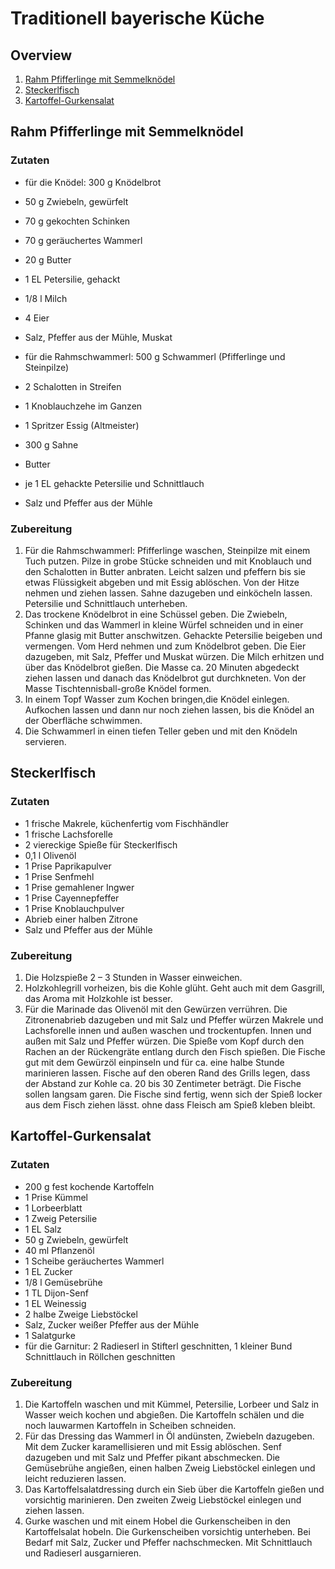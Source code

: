 # Traditionell bayerische Küche
## Overview
1. [Rahm Pfifferlinge mit Semmelknödel](https://github.com/hubkraft/recipes/blob/main/bayerisch.md#rahm-pfifferlinge-mit-semmelkn%C3%B6del)
2. [Steckerlfisch](https://github.com/hubkraft/recipes/blob/main/bayerisch.md#steckerlfisch-1-frische-makrele-k%C3%BCchenfertig-vom-fischh%C3%A4ndler)
3. [Kartoffel-Gurkensalat](https://github.com/hubkraft/recipes/blob/main/bayerisch.md#kartoffel-gurkensalat-200-g-fest-kochende-kartoffeln)

## Rahm Pfifferlinge mit Semmelknödel
### Zutaten
* für die Knödel: 300 g Knödelbrot
* 50 g Zwiebeln, gewürfelt
* 70 g gekochten Schinken
* 70 g geräuchertes Wammerl
* 20 g Butter
* 1 EL Petersilie, gehackt
* 1/8 l Milch
* 4 Eier
* Salz, Pfeffer aus der Mühle, Muskat

* für die Rahmschwammerl: 500 g Schwammerl (Pfifferlinge und Steinpilze) 
* 2 Schalotten in Streifen
* 1 Knoblauchzehe im Ganzen
* 1 Spritzer Essig (Altmeister) 
* 300 g Sahne
* Butter
* je 1 EL gehackte Petersilie und Schnittlauch
* Salz und Pfeffer aus der Mühle

### Zubereitung
1. Für die Rahmschwammerl: Pfifferlinge waschen, Steinpilze mit einem Tuch putzen. Pilze in grobe Stücke schneiden und mit Knoblauch und den Schalotten in Butter anbraten. Leicht salzen und pfeffern bis sie etwas Flüssigkeit abgeben und mit Essig ablöschen. Von der Hitze nehmen und ziehen lassen. Sahne dazugeben und einköcheln lassen. Petersilie und Schnittlauch unterheben. 
2. Das trockene Knödelbrot in eine Schüssel geben. Die Zwiebeln, Schinken und das Wammerl in kleine Würfel schneiden und in einer Pfanne glasig mit Butter anschwitzen. Gehackte Petersilie beigeben und vermengen. Vom Herd nehmen und zum Knödelbrot geben. Die Eier dazugeben, mit Salz, Pfeffer und Muskat würzen. Die Milch erhitzen und über das Knödelbrot gießen. Die Masse ca. 20 Minuten abgedeckt ziehen lassen und danach das Knödelbrot gut durchkneten. Von der Masse Tischtennisball-große Knödel formen. 
3. In einem Topf Wasser zum Kochen bringen,die Knödel einlegen. Aufkochen lassen und dann nur noch ziehen lassen, bis die Knödel an der Oberfläche schwimmen. 
4. Die Schwammerl in einen tiefen Teller geben und mit den Knödeln servieren. 

## Steckerlfisch
### Zutaten
* 1 frische Makrele, küchenfertig vom Fischhändler
* 1 frische Lachsforelle
* 2 viereckige Spieße für Steckerlfisch
* 0,1 l Olivenöl
* 1 Prise Paprikapulver
* 1 Prise Senfmehl
* 1 Prise gemahlener Ingwer
* 1 Prise Cayennepfeffer
* 1 Prise Knoblauchpulver
* Abrieb einer halben Zitrone
* Salz und Pfeffer aus der Mühle

### Zubereitung
1. Die Holzspieße 2 – 3 Stunden in Wasser einweichen. 
2. Holzkohlegrill vorheizen, bis die Kohle glüht. Geht auch mit dem Gasgrill, das Aroma mit Holzkohle ist besser. 
3. Für die Marinade das Olivenöl mit den Gewürzen verrühren. Die Zitronenabrieb dazugeben und mit Salz und Pfeffer würzen Makrele und Lachsforelle innen und außen waschen und trockentupfen. Innen und außen mit Salz und Pfeffer würzen. Die Spieße vom Kopf durch den Rachen an der Rückengräte entlang durch den Fisch spießen. Die Fische gut mit dem Gewürzöl einpinseln und für ca. eine halbe Stunde marinieren lassen. Fische auf den oberen Rand des Grills legen, dass der Abstand zur Kohle ca. 20 bis 30 Zentimeter beträgt. Die Fische sollen langsam garen. Die Fische sind fertig, wenn sich der Spieß locker aus dem Fisch ziehen lässt. ohne dass Fleisch am Spieß kleben bleibt.

## Kartoffel-Gurkensalat
### Zutaten
* 200 g fest kochende Kartoffeln
* 1 Prise Kümmel
* 1 Lorbeerblatt
* 1 Zweig Petersilie
* 1 EL Salz
* 50 g Zwiebeln, gewürfelt
* 40 ml Pflanzenöl
* 1 Scheibe geräuchertes Wammerl
* 1 EL Zucker
* 1/8 l Gemüsebrühe
* 1 TL Dijon-Senf
* 1 EL Weinessig
* 2 halbe Zweige Liebstöckel
* Salz, Zucker weißer Pfeffer aus der Mühle
* 1 Salatgurke
* für die Garnitur: 2 Radieserl in Stifterl geschnitten, 1 kleiner Bund Schnittlauch in Röllchen geschnitten 

### Zubereitung
1. Die Kartoffeln waschen und mit Kümmel, Petersilie, Lorbeer und Salz in Wasser weich kochen und abgießen. Die Kartoffeln schälen und die noch lauwarmen Kartoffeln in Scheiben schneiden. 
2. Für das Dressing das Wammerl in Öl andünsten, Zwiebeln dazugeben. Mit dem Zucker karamellisieren und mit Essig ablöschen. Senf dazugeben und mit Salz und Pfeffer pikant abschmecken. Die Gemüsebrühe angießen, einen halben Zweig Liebstöckel einlegen und leicht reduzieren lassen. 
3. Das Kartoffelsalatdressing durch ein Sieb über die Kartoffeln gießen und vorsichtig marinieren. Den zweiten Zweig Liebstöckel einlegen und ziehen lassen. 
4. Gurke waschen und mit einem Hobel die Gurkenscheiben in den Kartoffelsalat hobeln. Die Gurkenscheiben vorsichtig unterheben. Bei Bedarf mit Salz, Zucker und Pfeffer nachschmecken. Mit Schnittlauch und Radieserl ausgarnieren. 
